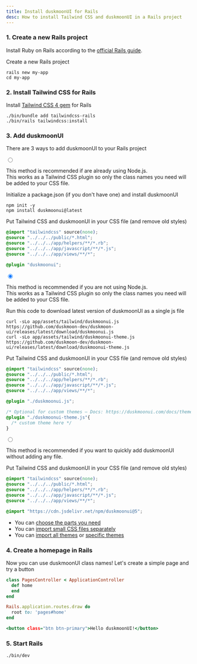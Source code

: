 ```yaml
---
title: Install duskmoonUI for Rails
desc: How to install Tailwind CSS and duskmoonUI in a Rails project
---
```


<script>
  import Translate from "$components/Translate.svelte"
</script>

### 1. Create a new Rails project

Install Ruby on Rails according to the [official Rails guide](https://guides.rubyonrails.org/getting_started.html).

Create a new Rails project

```sh:Terminal
rails new my-app
cd my-app
```

### 2. Install Tailwind CSS for Rails

Install [Tailwind CSS 4 gem](https://github.com/rails/tailwindcss-rails) for Rails

```sh:Terminal
./bin/bundle add tailwindcss-rails
./bin/rails tailwindcss:install
```

### 3. Add duskmoonUI

There are 3 ways to add duskmoonUI to your Rails project

<div class="tabs tabs-lift max-sm:tabs-sm">
  <input type="radio" name="install_options" class="tab" aria-label="Node dependency" />
  <div class="tab-content bg-base-100 border-base-300 px-6 py-3">

This method is recommended if are already using Node.js.  
This works as a Tailwind CSS plugin so only the class names you need will be added to your CSS file.

Initialize a package.json (if you don't have one) and install duskmoonUI

```sh:Terminal
npm init -y
npm install duskmoonui@latest
```

Put Tailwind CSS and duskmoonUI in your CSS file (and remove old styles)

```postcss:app/assets/tailwind/application.css
@import "tailwindcss" source(none);
@source "../../../public/*.html";
@source "../../../app/helpers/**/*.rb";
@source "../../../app/javascript/**/*.js";
@source "../../../app/views/**/*";

@plugin "duskmoonui";
```

  </div>

  <input type="radio" name="install_options" class="tab" aria-label="Bundle file" checked="checked" />
  <div class="tab-content bg-base-100 border-base-300 px-6 py-3">

This method is recommended if you are not using Node.js.  
This works as a Tailwind CSS plugin so only the class names you need will be added to your CSS file.

Run this code to download latest version of duskmoonUI as a single js file

```sh:Terminal
curl -sLo app/assets/tailwind/duskmoonui.js https://github.com/duskmoon-dev/duskmoon-ui/releases/latest/download/duskmoonui.js
curl -sLo app/assets/tailwind/duskmoonui-theme.js https://github.com/duskmoon-dev/duskmoon-ui/releases/latest/download/duskmoonui-theme.js
```

Put Tailwind CSS and duskmoonUI in your CSS file (and remove old styles)

```postcss:app/assets/tailwind/application.css
@import "tailwindcss" source(none);
@source "../../../public/*.html";
@source "../../../app/helpers/**/*.rb";
@source "../../../app/javascript/**/*.js";
@source "../../../app/views/**/*";

@plugin "./duskmoonui.js";

/* Optional for custom themes – Docs: https://duskmoonui.com/docs/themes/#how-to-add-a-new-custom-theme */
@plugin "./duskmoonui-theme.js"{
  /* custom theme here */
}
```

  </div>

  <input type="radio" name="install_options" class="tab" aria-label="CDN" />
  <div class="tab-content bg-base-100 border-base-300 px-6 py-3">


This method is recommended if you want to quickly add duskmoonUI without adding any file.

Put Tailwind CSS and duskmoonUI in your CSS file (and remove old styles)

```postcss:app/assets/tailwind/application.css
@import "tailwindcss" source(none);
@source "../../../public/*.html";
@source "../../../app/helpers/**/*.rb";
@source "../../../app/javascript/**/*.js";
@source "../../../app/views/**/*";

@import "https://cdn.jsdelivr.net/npm/duskmoonui@5";
```

- You can [choose the parts you need](/docs/cdn/)
- You can [import small CSS files separately](https://cdn.jsdelivr.net/npm/duskmoonui@5/chunks.css)
- You can [import all themes](https://cdn.jsdelivr.net/npm/duskmoonui@5/themes.css) or [specific themes](https://cdn.jsdelivr.net/npm/duskmoonui@5/theme/light.css)

</div>
</div>

### 4. Create a homepage in Rails

Now you can use duskmoonUI class names! Let's create a simple page and try a button

```rb:app/controllers/pages_controller.rb
class PagesController < ApplicationController
  def home
  end
end
```

```rb:config/routes.rb
Rails.application.routes.draw do
  root to: 'pages#home'
end
```

```erb:app/views/pages/home.html.erb
<button class="btn btn-primary">Hello duskmoonUI!</button>
```

### 5. Start Rails

```sh:Terminal
./bin/dev
```
